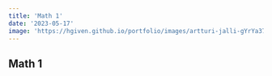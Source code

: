 ```yaml
---
title: 'Math 1'
date: '2023-05-17'
image: 'https://hgiven.github.io/portfolio/images/artturi-jalli-gYrYa37fAKI-unsplash.jpg'
---
```


## Math 1

